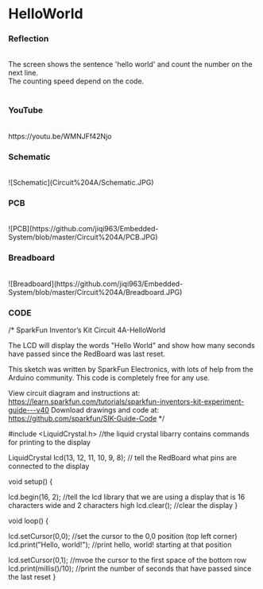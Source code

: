 <h1>HelloWorld</h1>
<h3>Reflection </h3>
</br>
The screen shows the sentence 'hello world' and count the number on the next line.</br>
The counting speed depend on the code.
</br>
</br>
<h3>YouTube</h3>
</br>
https://youtu.be/WMNJFf42Njo
</br>
<h3>Schematic</h3>
</br>
![Schematic](Circuit%204A/Schematic.JPG)
</br>
<h3>PCB</h3>
</br>
![PCB](https://github.com/jiqi963/Embedded-System/blob/master/Circuit%204A/PCB.JPG)
</br>
<h3>Breadboard</h3>
</br>
![Breadboard](https://github.com/jiqi963/Embedded-System/blob/master/Circuit%204A/Breadboard.JPG)
</br>
<h3>CODE</h3>
/*
SparkFun Inventor’s Kit
Circuit 4A-HelloWorld

The LCD will display the words "Hello World" and show how many seconds have passed since
the RedBoard was last reset.

This sketch was written by SparkFun Electronics, with lots of help from the Arduino community.
This code is completely free for any use.

View circuit diagram and instructions at: https://learn.sparkfun.com/tutorials/sparkfun-inventors-kit-experiment-guide---v40
Download drawings and code at: https://github.com/sparkfun/SIK-Guide-Code
*/

#include <LiquidCrystal.h>          //the liquid crystal libarry contains commands for printing to the display

LiquidCrystal lcd(13, 12, 11, 10, 9, 8);   // tell the RedBoard what pins are connected to the display

void setup() {                     

  lcd.begin(16, 2);                 //tell the lcd library that we are using a display that is 16 characters wide and 2 characters high
  lcd.clear();                      //clear the display
}

void loop() {

  lcd.setCursor(0,0);               //set the cursor to the 0,0 position (top left corner)
  lcd.print("Hello, world!");       //print hello, world! starting at that position

  lcd.setCursor(0,1);               //mvoe the cursor to the first space of the bottom row
  lcd.print(millis()/10);         //print the number of seconds that have passed since the last reset
}  

